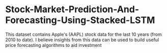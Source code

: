 # Stock-Market-Prediction-And-Forecasting-Using-Stacked-LSTM
This dataset contains Apple's (AAPL) stock data for the last 10 years (from 2010 to date). I believe insights from this data can be used to build useful price forecasting algorithms to aid investment
